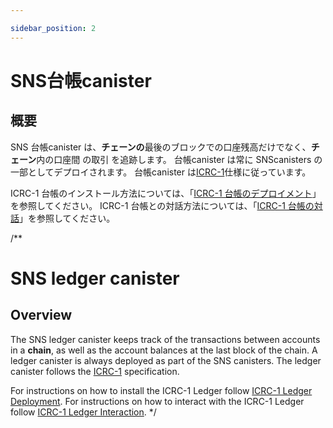 ```yaml
---

sidebar_position: 2
---
```

# SNS台帳canister

## 概要

SNS 台帳canister は、**チェーンの**最後のブロックでの口座残高だけでなく、**チェーン**内の口座間 の取引
を追跡します。
台帳canister は常に SNScanisters の一部としてデプロイされます。
台帳canister は[ICRC-1](https://github.com/dfinity/ICRC-1)仕様に従っています。

ICRC-1 台帳のインストール方法については、「[ICRC-1 台帳のデプロイメント](/developer-docs/integrations/icrc-1/deploy-new-token.md)」を参照してください。
ICRC-1 台帳との対話方法については、「[ICRC-1 台帳の対話](/developer-docs/integrations/icrc-1/index.md)」を参照してください。

/**

# SNS ledger canister
## Overview

The SNS ledger canister keeps track of the transactions between accounts in a **chain**,
as well as the account balances at the last block of the chain.
A ledger canister is always deployed as part of the SNS canisters. 
The ledger canister follows the [ICRC-1](https://github.com/dfinity/ICRC-1) specification.

For instructions on how to install the ICRC-1 Ledger follow [ICRC-1 Ledger Deployment](/developer-docs/integrations/icrc-1/deploy-new-token.md).
For instructions on how to interact with the ICRC-1 Ledger follow [ICRC-1 Ledger Interaction](/developer-docs/integrations/icrc-1/index.md).
*/